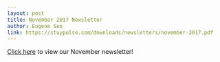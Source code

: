 ```yaml
---
layout: post
title: November 2017 Newsletter
author: Eugene Seo
link: https://stuypulse.com/downloads/newsletters/november-2017.pdf
---
```

[Click here](/downloads/newsletters/november-2017.pdf) to view our November newsletter!
